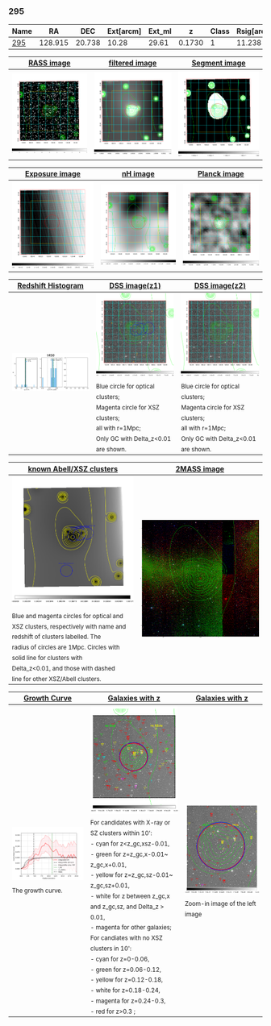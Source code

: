 <div STYLE="page-break-after: always;"></div>

### 295

|Name          |RA          |DEC      | Ext[arcm] | Ext_ml | z    | Class| Rsig[arcmin] | CRsig[c/s] | CR500[c/s] | R500[Mpc] |L500[erg/s]|F500[erg/s/cm^2]| M500[Msun]|Tx[keV]|beta|GC(XSZ,Delta_z<0.01)| GC(OPT,Delta_z<0.01)|GC|alias|
|--------------|------------|------------|---|---|-----------|--------|------|------|----|----|----|----|----|----|----|----|----|----|---|
|[295](script/295.md)     | 128.915       | 20.738       | 10.28    | 29.61   | 0.1730 | 1   | 11.238 |0.050 |0.045 |0.813 |7.131e+43 |8.563e-13 |1.813e+14 |3.265 |3.000 |-, |Wen, |-, |t450|

|[RASS image](../image/295/295_img.pdf)|[filtered image](../image/295/295_fil.pdf)|[Segment image](../image/295/295_seg.pdf)|
|-------------------|--------------------|-------------------|
| <img src="../image/295/295_img.png" width="300">  | <img src="../image/295/295_fil.png" width="300">   | <img src="../image/295/295_seg.png" width="300">  |

|[Exposure image](../image/295/295_mex.pdf)| [nH image](../image/295/295_nh.pdf)| [Planck image](../image/295/295_p.pdf)|
|-------------------|--------------------|-------------------|
|<img src="../image/295/295_mex.png" width="300">   | <img src="../image/295/295_nh.png" width="300">    | <img src="../image/295/295_p.png" width="300"> |

|[Redshift Histogram](../image/295/295_zg.pdf) | [DSS image(z1)](../image/295/295_dss_z1.pdf)      |  [DSS image(z2)](../image/295/295_dss_z2.pdf)    |
|-------------------|--------------------|-------------------|
|<img src="../image/295/295_zg.png" width="300"> |<img src="../image/295/295_dss_z1.png" width="300"> <sub><br>Blue circle for optical clusters; <br>Magenta circle for XSZ clusters; <br>all with r=1Mpc; <br>Only GC with Delta_z<0.01 are shown. </sub>| <img src="../image/295/295_dss_z2.png" width="300"><sub><br>Blue circle for optical clusters; <br>Magenta circle for XSZ clusters; <br>all with r=1Mpc; <br>Only GC with Delta_z<0.01 are shown. </sub> |

|[known Abell/XSZ clusters](../image/295/295_m.pdf) | [2MASS image](../image/295/295_2mass.pdf)      |
|-------------------|-------------------|
|<img src=../image/295/295_m.png width="300"> <sub><br>Blue and magenta circles for optical and <br>XSZ clusters, respectively with name and <br>redshift of clusters labelled. The <br>radius of circles are 1Mpc. Circles with <br>solid line for clusters with <br>Delta_z<0.01, and those with dashed <br>line for other XSZ/Abell clusters.        </sub>|<img src="../image/295/295_2mass.png" width="300">  |

|[Growth Curve](../image/295/295_gca_all.png) |[Galaxies with z](../image/295/295_opt_ned.pdf) |[Galaxies with z](../image/295/295_opt_ned_zoom.pdf) |
|-------------------|-------------------|-------------------|
| <img src="../image/295/295_gca_all.png" width="300"> <sub><br>The growth curve.</sub>| <img src=../image/295/295_opt_ned.png width="300"> <br><sub> For candidates with X-ray or SZ clusters within 10': <br> - cyan for z<z_gc,xsz-0.01, <br> - green for z=z_gc,x-0.01~ z_gc,x+0.01, <br> - yellow for z=z_gc,sz-0.01~ z_gc,sz+0.01, <br> - white for z between z_gc,x and z_gc,sz, and Delta_z > 0.01, <br> - magenta for other galaxies; <br>For candiates with no XSZ clusters in 10': <br> - cyan for z=0-0.06, <br> - green for z=0.06-0.12, <br> - yellow for z=0.12-0.18, <br> - white for z=0.18-0.24, <br> - magenta for z=0.24-0.3, <br> - red for z>0.3 ;  </sub>|<img src=../image/295/295_opt_ned_zoom.png width="300">  <br><sub> Zoom-in image of the left image</sub>|




